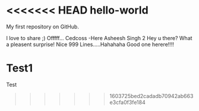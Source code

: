 <<<<<<< HEAD
hello-world
===========

My first repository on GitHub.

I love to share ;)
Offfff...
Cedcoss -Here
Asheesh Singh 2
Hey u there?
What a pleasent surprise!
Nice 999 Lines.....Hahahaha
Good one herere!!!!

Test1
=======
Test
>>>>>>> 1603725bed2cadadb70942ab663e3cfa0f3fe184
